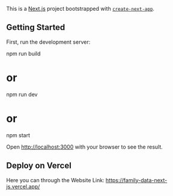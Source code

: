This is a [Next.js](https://nextjs.org) project bootstrapped with [`create-next-app`](https://nextjs.org/docs/app/api-reference/cli/create-next-app).

## Getting Started

First, run the development server:


npm run build
# or
npm run dev
# or
npm start

Open [http://localhost:3000](http://localhost:3000) with your browser to see the result.

## Deploy on Vercel

Here  you can through the Website Link:
https://family-data-next-js.vercel.app/


